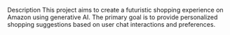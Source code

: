 Description
This project aims to create a futuristic shopping experience on Amazon using generative AI. The primary goal is to provide personalized shopping suggestions based on user chat interactions and preferences.
